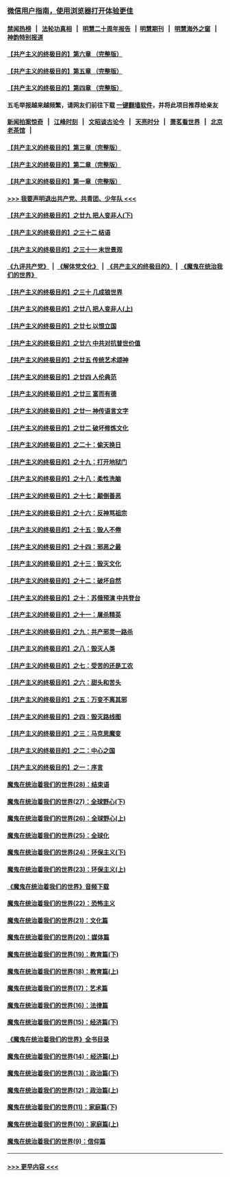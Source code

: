 ### [微信用户指南，使用浏览器打开体验更佳](https://github.com/gfw-breaker/banned-news1/blob/master/indexes/wechat-guide.md?t=0)
#### [禁闻热榜](热点新闻.md?t=0)  &nbsp;&nbsp;|&nbsp;&nbsp; [法轮功真相](https://github.com/gfw-breaker/truth/blob/master/README.md?t=0) &nbsp;&nbsp;|&nbsp;&nbsp; [明慧二十周年报告](https://github.com/gfw-breaker/mh-reports/blob/master/README.md?t=0) &nbsp;&nbsp;|&nbsp;&nbsp;[明慧期刊](https://github.com/gfw-breaker/mh-qikan) &nbsp;&nbsp;|&nbsp;&nbsp; [明慧海外之窗](https://github.com/gfw-breaker/mh-news/blob/master/README.md?t=0) &nbsp;&nbsp;|&nbsp;&nbsp; [神韵特别报道](https://github.com/gfw-breaker/mh-news/blob/master/shenyun.md?t=0)
#### [【共产主义的终极目的】第六章 （完整版）](../pages/nsc422/n11428913.md?t=02101411) 
#### [【共产主义的终极目的】第五章 （完整版）](../pages/nsc422/n11428912.md?t=02101411) 
#### [【共产主义的终极目的】第四章 （完整版）](../pages/nsc422/n11428907.md?t=02101411) 
#### 五毛举报越来越频繁，请网友们前往下载 [一键翻墙软件](https://github.com/gfw-breaker/ssr-accounts)，并将此项目推荐给亲友
#### [新闻拍案惊奇](https://github.com/gfw-breaker/banned-news1/blob/master/pages/link4.md) &nbsp;&nbsp;|&nbsp;&nbsp; [江峰时刻](https://github.com/gfw-breaker/banned-news1/blob/master/pages/link4.md) &nbsp;&nbsp;|&nbsp;&nbsp; [文昭谈古论今](https://github.com/gfw-breaker/banned-news1/blob/master/pages/link4.md) &nbsp;&nbsp;|&nbsp;&nbsp; [天亮时分](https://github.com/gfw-breaker/banned-news1/blob/master/pages/link4.md) &nbsp;&nbsp;|&nbsp;&nbsp; [萧茗看世界](https://github.com/gfw-breaker/banned-news1/blob/master/pages/link4.md) &nbsp;&nbsp;|&nbsp;&nbsp; [北京老茶馆](https://github.com/gfw-breaker/banned-news1/blob/master/pages/link4.md) &nbsp;&nbsp;|&nbsp;&nbsp; 
#### [【共产主义的终极目的】第三章（完整版）](../pages/nsc422/n11428848.md?t=02101411) 
#### [【共产主义的终极目的】第二章（完整版）](../pages/nsc422/n11428831.md?t=02101411) 
#### [【共产主义的终极目的】第一章（完整版）](../pages/nsc422/n11417651.md?t=02101411) 
#### [>>> 我要声明退出共产党、共青团、少年队 <<<](https://github.com/begood0513/goodnews/blob/master/quit/letter.md) 
#### [【共产主义的终极目的】之廿九 把人变非人(下)](../pages/nsc422/n11344140.md?t=02101411) 
#### [【共产主义的终极目的】之三十二 结语](../pages/nsc422/n11360535.md?t=02101411) 
#### [【共产主义的终极目的】之三十一 末世景观](../pages/nsc422/n11351129.md?t=02101411) 
#### [《九评共产党》](https://github.com/begood0513/9ping.md/blob/master/README.md) &nbsp;|&nbsp; [《解体党文化》](../../../../jtdwh.md/blob/master/README.md)  &nbsp;|&nbsp; [《共产主义的终极目的》](../../../../gczydzjmd.md/blob/master/README.md) &nbsp;|&nbsp; [《魔鬼在统治我们的世界》](../../../../mgztzwmdsj.md/blob/master/README.md) 
#### [【共产主义的终极目的】之三十 几成狼世界](../pages/nsc422/n11348280.md?t=02101411) 
#### [【共产主义的终极目的】之廿八 把人变非人(上)](../pages/nsc422/n11340492.md?t=02101411) 
#### [【共产主义的终极目的】之廿七 以恨立国](../pages/nsc422/n11336944.md?t=02101411) 
#### [【共产主义的终极目的】之廿六 中共对抗普世价值](../pages/nsc422/n11324785.md?t=02101411) 
#### [【共产主义的终极目的】之廿五 传统艺术颂神](../pages/nsc422/n11296396.md?t=02101411) 
#### [【共产主义的终极目的】之廿四 人伦典范](../pages/nsc422/n11296397.md?t=02101411) 
#### [【共产主义的终极目的】之廿三 富而有德](../pages/nsc422/n11283598.md?t=02101411) 
#### [【共产主义的终极目的】之廿一 神传语言文字](../pages/nsc422/n11263265.md?t=02101411) 
#### [【共产主义的终极目的】之廿二 破坏修炼文化](../pages/nsc422/n11245728.md?t=02101411) 
#### [【共产主义的终极目的】之二十：偷天换日](../pages/nsc422/n11238846.md?t=02101411) 
#### [【共产主义的终极目的】之十九：打开地狱门](../pages/nsc422/n11206376.md?t=02101411) 
#### [【共产主义的终极目的】之十八：柔性洗脑](../pages/nsc422/n11199994.md?t=02101411) 
#### [【共产主义的终极目的】之十七：颠倒善恶](../pages/nsc422/n11179782.md?t=02101411) 
#### [【共产主义的终极目的】之十六：反神骂祖宗](../pages/nsc422/n11166798.md?t=02101411) 
#### [【共产主义的终极目的】之十五：毁人不倦](../pages/nsc422/n11166792.md?t=02101411) 
#### [【共产主义的终极目的】之十四：邪恶之最](../pages/nsc422/n11150249.md?t=02101411) 
#### [【共产主义的终极目的】之十三：毁灭文化](../pages/nsc422/n11135227.md?t=02101411) 
#### [【共产主义的终极目的】之十二：破坏自然](../pages/nsc422/n11135214.md?t=02101411) 
#### [【共产主义的终极目的】之十：苏俄预演 中共登台](../pages/nsc422/n11118424.md?t=02101411) 
#### [【共产主义的终极目的】之十一：屠杀精英](../pages/nsc422/n11118442.md?t=02101411) 
#### [【共产主义的终极目的】之九：共产邪灵一路杀](../pages/nsc422/n11114139.md?t=02101411) 
#### [【共产主义的终极目的】之八：毁灭人类](../pages/nsc422/n11108503.md?t=02101411) 
#### [【共产主义的终极目的】之七：受苦的还是工农](../pages/nsc422/n11101809.md?t=02101411) 
#### [【共产主义的终极目的】之六：甜头和苦头](../pages/nsc422/n11096971.md?t=02101411) 
#### [【共产主义的终极目的】之五：万变不离其邪](../pages/nsc422/n11091285.md?t=02101411) 
#### [【共产主义的终极目的】之四：毁灭路线图](../pages/nsc422/n11086284.md?t=02101411) 
#### [【共产主义的终极目的】之三：马克思魔变](../pages/nsc422/n11061941.md?t=02101411) 
#### [【共产主义的终极目的】之二：中心之国](../pages/nsc422/n11047728.md?t=02101411) 
#### [【共产主义的终极目的】之一：序言](../pages/nsc422/n11086077.md?t=02101411) 
#### [魔鬼在统治着我们的世界(28)：结束语](../pages/nsc422/n10936246.md?t=02101411) 
#### [魔鬼在统治着我们的世界(27)：全球野心(下)](../pages/nsc422/n10928319.md?t=02101411) 
#### [魔鬼在统治着我们的世界(26)：全球野心(上)](../pages/nsc422/n10900318.md?t=02101411) 
#### [魔鬼在统治着我们的世界(25)：全球化](../pages/nsc422/n10788205.md?t=02101411) 
#### [魔鬼在统治着我们的世界(24)：环保主义(下)](../pages/nsc422/n10695307.md?t=02101411) 
#### [魔鬼在统治着我们的世界(23)：环保主义(上)](../pages/nsc422/n10688613.md?t=02101411) 
#### [《魔鬼在统治着我们的世界》音频下载](../pages/nsc422/n10635553.md?t=02101411) 
#### [魔鬼在统治着我们的世界(22)：恐怖主义](../pages/nsc422/n10614727.md?t=02101411) 
#### [魔鬼在统治着我们的世界(21)：文化篇](../pages/nsc422/n10597706.md?t=02101411) 
#### [魔鬼在统治着我们的世界(20)：媒体篇](../pages/nsc422/n10586579.md?t=02101411) 
#### [魔鬼在统治着我们的世界(19)：教育篇(下)](../pages/nsc422/n10564808.md?t=02101411) 
#### [魔鬼在统治着我们的世界(18)：教育篇(上)](../pages/nsc422/n10526970.md?t=02101411) 
#### [魔鬼在统治着我们的世界(17)：艺术篇](../pages/nsc422/n10499093.md?t=02101411) 
#### [魔鬼在统治着我们的世界(16)：法律篇](../pages/nsc422/n10485969.md?t=02101411) 
#### [魔鬼在统治着我们的世界(15)：经济篇(下)](../pages/nsc422/n10469975.md?t=02101411) 
#### [《魔鬼在统治着我们的世界》全书目录](../pages/nsc422/n10464261.md?t=02101411) 
#### [魔鬼在统治着我们的世界(14)：经济篇(上)](../pages/nsc422/n10457370.md?t=02101411) 
#### [魔鬼在统治着我们的世界(13)：政治篇(下)](../pages/nsc422/n10448270.md?t=02101411) 
#### [魔鬼在统治着我们的世界(12)：政治篇(上)](../pages/nsc422/n10444576.md?t=02101411) 
#### [魔鬼在统治着我们的世界(11)：家庭篇(下)](../pages/nsc422/n10440961.md?t=02101411) 
#### [魔鬼在统治着我们的世界(10)：家庭篇(上)](../pages/nsc422/n10435448.md?t=02101411) 
#### [魔鬼在统治着我们的世界(9)：信仰篇](../pages/nsc422/n10432159.md?t=02101411) 

----
#### [ >>> 更早内容 <<< ](../indexes/nsc422-earlier.md)
